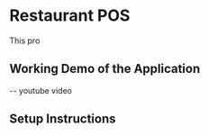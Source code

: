 # Restaurant POS

This pro

## Working Demo of the Application

-- youtube video

## Setup Instructions

